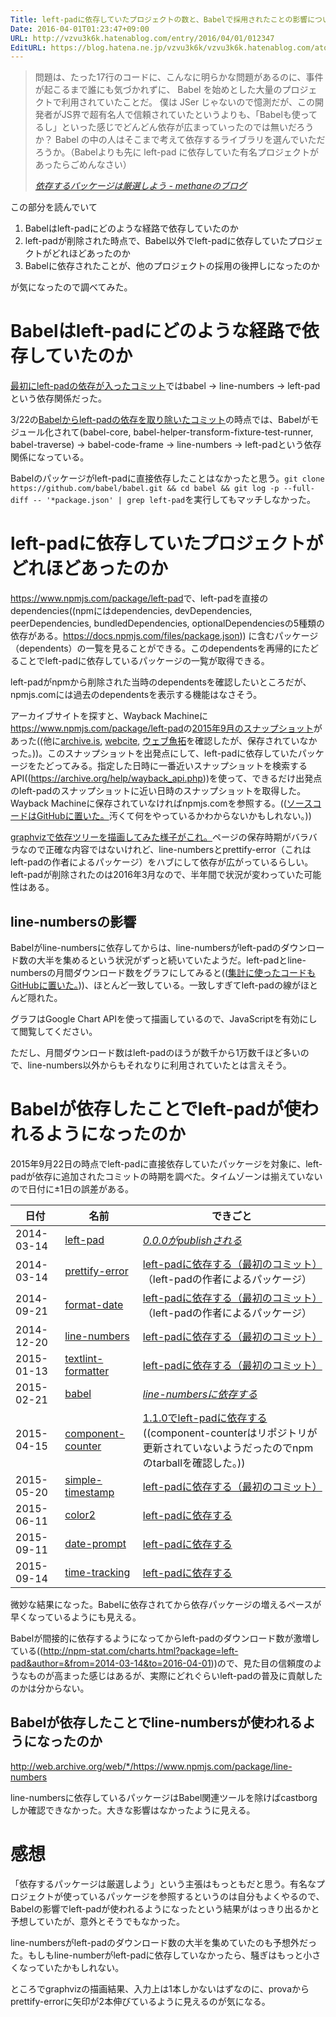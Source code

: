 ```yaml
---
Title: left-padに依存していたプロジェクトの数と、Babelで採用されたことの影響について
Date: 2016-04-01T01:23:47+09:00
URL: http://vzvu3k6k.hatenablog.com/entry/2016/04/01/012347
EditURL: https://blog.hatena.ne.jp/vzvu3k6k/vzvu3k6k.hatenablog.com/atom/entry/10328537792369318502
---
```


<blockquote cite="http://methane.hatenablog.jp/entry/chose-dependency-carefully" data-uuid="10328537792369188038"><p>問題は、たった17行のコードに、こんなに明らかな問題があるのに、事件が起こるまで誰にも気づかれずに、 Babel を始めとした大量のプロジェクトで利用されていたことだ。 僕は JSer じゃないので憶測だが、この開発者がJS界で超有名人で信頼されていたというよりも、「Babelも使ってるし」といった感じでどんどん依存が広まっていったのでは無いだろうか？ Babel の中の人はそこまで考えて依存するライブラリを選んでいただろうか。（Babelよりも先に left-pad に依存していた有名プロジェクトがあったらごめんなさい）</p><cite><a href="http://methane.hatenablog.jp/entry/chose-dependency-carefully">依存するパッケージは厳選しよう - methaneのブログ</a></cite></blockquote>

この部分を読んでいて

1. Babelはleft-padにどのような経路で依存していたのか
1. left-padが削除された時点で、Babel以外でleft-padに依存していたプロジェクトがどれほどあったのか
1. Babelに依存されたことが、他のプロジェクトの採用の後押しになったのか

が気になったので調べてみた。

# Babelはleft-padにどのような経路で依存していたのか

[最初にleft-padの依存が入ったコミット](https://github.com/babel/babel/commit/476aa44)ではbabel → line-numbers → left-padという依存関係だった。

3/22の[Babelからleft-padの依存を取り除いたコミット](https://github.com/babel/babel/commit/0928764)の時点では、Babelがモジュール化されて(babel-core, babel-helper-transform-fixture-test-runner, babel-traverse) → babel-code-frame → line-numbers → left-padという依存関係になっている。

Babelのパッケージがleft-padに直接依存したことはなかったと思う。`git clone https://github.com/babel/babel.git && cd babel && git log -p --full-diff -- '*package.json' | grep left-pad`を実行してもマッチしなかった。

# left-padに依存していたプロジェクトがどれほどあったのか

<https://www.npmjs.com/package/left-pad>で、left-padを直接のdependencies((npmにはdependencies, devDependencies, peerDependencies, bundledDependencies, optionalDependenciesの5種類の依存がある。https://docs.npmjs.com/files/package.json)) に含むパッケージ（dependents）の一覧を見ることができる。このdependentsを再帰的にたどることでleft-padに依存しているパッケージの一覧が取得できる。

left-padがnpmから削除された当時のdependentsを確認したいところだが、npmjs.comには過去のdependentsを表示する機能はなさそう。

アーカイブサイトを探すと、Wayback Machineに<https://www.npmjs.com/package/left-pad>の[2015年9月のスナップショット](http://web.archive.org/web/20150922113035/https://www.npmjs.com/package/left-pad)があった((他に[archive.is](https://archive.is/https://www.npmjs.com/package/left-pad), [webcite](http://www.webcitation.org/query?url=https://www.npmjs.com/package/left-pad), [ウェブ魚拓](http://megalodon.jp/?url=https://www.npmjs.com/package/left-pad)を確認したが、保存されていなかった。))。このスナップショットを出発点にして、left-padに依存していたパッケージをたどってみる。指定した日時に一番近いスナップショットを検索するAPI((https://archive.org/help/wayback_api.php))を使って、できるだけ出発点のleft-padのスナップショットに近い日時のスナップショットを取得した。Wayback Machineに保存されていなければnpmjs.comを参照する。(([ソースコードはGitHubに置いた。](https://github.com/vzvu3k6k/synced-blog/tree/master/vzvu3k6k.hatenablog.com/entry/2016/04/01/left-pad_and_babel/scripts/collect_deps)汚くて何をやっているかわからないかもしれない。))

[graphvizで依存ツリーを描画してみた様子がこれ。](https://cdn.rawgit.com/vzvu3k6k/synced-blog/master/vzvu3k6k.hatenablog.com/entry/2016/04/01/left-pad_and_babel/tree.svg)ページの保存時期がバラバラなので正確な内容ではないけれど、line-numbersとprettify-error（これはleft-padの作者によるパッケージ）をハブにして依存が広がっているらしい。left-padが削除されたのは2016年3月なので、半年間で状況が変わっていた可能性はある。

## line-numbersの影響

Babelがline-numbersに依存してからは、line-numbersがleft-padのダウンロード数の大半を集めるという状況がずっと続いていたようだ。left-padとline-numbersの月間ダウンロード数をグラフにしてみると(([集計に使ったコードもGitHubに置いた。](https://github.com/vzvu3k6k/synced-blog/tree/master/vzvu3k6k.hatenablog.com/entry/2016/04/01/left-pad_and_babel/scripts/downloads_chart)))、ほとんど一致している。一致しすぎてleft-padの線がほとんど隠れた。

<noscript>グラフはGoogle Chart APIを使って描画しているので、JavaScriptを有効にして閲覧してください。</noscript>
<div data-chartname="left-pad-vs-line-numbers"></div>

<script type="text/javascript" src="https://www.gstatic.com/charts/loader.js"></script>
<script>
google.charts.load('current', {packages: ['corechart', 'line']});
google.charts.setOnLoadCallback(function() {
  var data = new google.visualization.DataTable();
  data.addColumn('string', 'date');
  data.addColumn('number', 'left-pad');
  data.addColumn('number', 'line-numbers');

  data.addRows([
    [ '2014-10', 658, 0 ],
    [ '2014-11', 1063, 0 ],
    [ '2014-12', 1542, 37 ],
    [ '2015-01', 2278, 12 ],
    [ '2015-02', 37211, 34859 ],
    [ '2015-03', 182333, 179940 ],
    [ '2015-04', 246109, 260324 ],
    [ '2015-05', 386834, 369633 ],
    [ '2015-06', 533875, 517388 ],
    [ '2015-07', 699099, 694406 ],
    [ '2015-08', 1303893, 1302878 ],
    [ '2015-09', 1407634, 1409982 ],
    [ '2015-10', 1095076, 1096715 ],
    [ '2015-11', 1405125, 1404638 ],
    [ '2015-12', 1652419, 1648995 ],
    [ '2016-01', 1929071, 1926520 ],
    [ '2016-02', 2265293, 2255053 ],
    [ '2016-03', 2091678, 2075484 ]
  ]);

  var chart = new google.visualization.LineChart(
    document.querySelector('[data-chartname="left-pad-vs-line-numbers"]')
  );
  chart.draw(data, {
    hAxis: { title: 'Time' },
    vAxis: { title: 'Downloads' }
  });
});
</script>

ただし、月間ダウンロード数はleft-padのほうが数千から1万数千ほど多いので、line-numbers以外からもそれなりに利用されていたとは言えそう。

# Babelが依存したことでleft-padが使われるようになったのか

2015年9月22日の時点でleft-padに直接依存していたパッケージを対象に、left-padが依存に追加されたコミットの時期を調べた。タイムゾーンは揃えていないので日付に±1日の誤差がある。

日付|名前|できごと
---|---|---
2014-03-14|[left-pad](https://www.npmjs.com/package/left-pad)|*[0.0.0がpublishされる](http://registry.npmjs.org/left-pad)*
2014-03-14|[prettify-error](https://www.npmjs.com/package/prettify-error)|[left-padに依存する（最初のコミット）](https://github.com/azer/prettify-error/commit/3115fcb)（left-padの作者によるパッケージ）
2014-09-21|[format-date](https://www.npmjs.com/package/format-date)|[left-padに依存する（最初のコミット）](https://github.com/azer/format-date/commit/c813949)（left-padの作者によるパッケージ）
2014-12-20|[line-numbers](https://www.npmjs.com/package/line-numbers)|[left-padに依存する（最初のコミット）](https://github.com/lydell/line-numbers/commit/7c9c148)
2015-01-13|[textlint-formatter](https://www.npmjs.com/package/textlint-formatter)|[left-padに依存する（最初のコミット）](https://github.com/textlint/textlint-formatter/commit/c37f460)
2015-02-21|[babel](https://www.npmjs.com/package/babel)|*[line-numbersに依存する](https://github.com/babel/babel/commit/476aa44)*
2015-04-15|[component-counter](https://www.npmjs.com/package/component-counter)|[1.1.0でleft-padに依存する](http://registry.npmjs.org/component-counter)((component-counterはリポジトリが更新されていないようだったのでnpmのtarballを確認した。))
2015-05-20|[simple-timestamp](https://www.npmjs.com/package/simple-timestamp)|[left-padに依存する（最初のコミット）](https://github.com/stevemao/simple-timestamp/commit/24d32c2)
2015-06-11|[color2](https://www.npmjs.com/package/color2)|[left-padに依存する](https://github.com/dfcreative/color/commit/ab74096)
2015-09-11|[date-prompt](https://www.npmjs.com/package/date-prompt)|[left-padに依存する](https://github.com/derhuerst/date-prompt/commit/41ae7df)
2015-09-14|[time-tracking](https://www.npmjs.com/package/time-tracking)|[left-padに依存する](https://github.com/derhuerst/time-tracking/commit/380e6d4)

微妙な結果になった。Babelに依存されてから依存パッケージの増えるペースが早くなっているようにも見える。

Babelが間接的に依存するようになってからleft-padのダウンロード数が激増している((http://npm-stat.com/charts.html?package=left-pad&author=&from=2014-03-14&to=2016-04-01))ので、見た目の信頼度のようなものが高まった感じはあるが、実際にどれぐらいleft-padの普及に貢献したのかは分からない。

## Babelが依存したことでline-numbersが使われるようになったのか

http://web.archive.org/web/*/https://www.npmjs.com/package/line-numbers

line-numbersに依存しているパッケージはBabel関連ツールを除けばcastborgしか確認できなかった。大きな影響はなかったように見える。

# 感想

「依存するパッケージは厳選しよう」という主張はもっともだと思う。有名なプロジェクトが使っているパッケージを参照するというのは自分もよくやるので、Babelの影響でleft-padが使われるようになったという結果がはっきり出るかと予想していたが、意外とそうでもなかった。

line-numbersがleft-padのダウンロード数の大半を集めていたのも予想外だった。もしもline-numberがleft-padに依存していなかったら、騒ぎはもっと小さくなっていたかもしれない。

ところでgraphvizの描画結果、入力上は1本しかないはずなのに、provaからprettify-errorに矢印が2本伸びているように見えるのが気になる。
